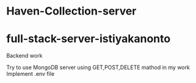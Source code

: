 # Haven-Collection-server
# full-stack-server-istiyakanonto

Backend work

Try to use MongoDB server
using GET,POST,DELETE mathod in my work
Implement .env file
